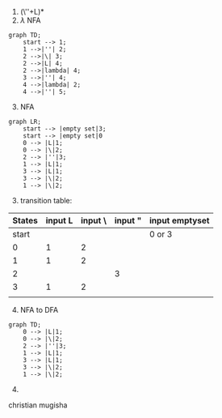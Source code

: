1. (\\''+L)*
2. $\lambda$ NFA
```mermaid
graph TD;
	start --> 1;
	1 -->|''| 2;
	2 -->|\| 3;
	2 -->|L| 4;
	2 -->|lambda| 4;
	3 -->|''| 4;
	4 -->|lambda| 2;
	4 -->|''| 5;
```
3. NFA
```mermaid
graph LR;
	start --> |empty set|3;
	start --> |empty set|0
	0 --> |L|1;
	0 --> |\|2;
	2 --> |''|3;
	1 --> |L|1;
	3 --> |L|1;
	3 --> |\|2;
	1 --> |\|2;

```
3. transition table:

| States | input L | input \ | input " | input emptyset |
| ------ | ------- | ------- | ------- | -------------- |
| start  |         |         |         | 0 or 3         |
| 0      | 1       | 2       |         |                |
| 1      | 1       | 2       |         |                |
| 2      |         |         | 3       |                |
| 3      | 1       | 2       |         |                |
|        |         |         |         |                |
4. NFA to DFA
```mermaid
graph TD;
	0 --> |L|1;
	0 --> |\|2;
	2 --> |''|3;
	1 --> |L|1;
	3 --> |L|1;
	3 --> |\|2;
	1 --> |\|2;
```
4. 
christian mugisha
